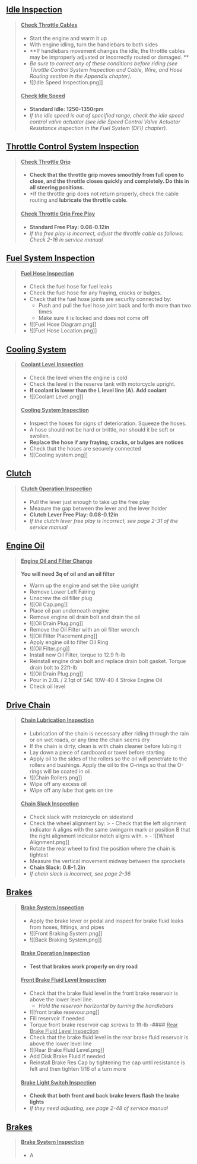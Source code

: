 ## **<u>Idle Inspection</u>**
> #### <u>Check Throttle Cables</u>
> - Start the engine and warm it up
>- With engine idling, turn the handlebars to both sides
>- **If handlebars movement changes the idle, the throttle cables may be improperly adjusted or incorrectly routed or damaged. ** 
>- *Be sure to correct any of these conditions before riding (see Throttle Control System Inspection and Cable, Wire, and Hose Routing section in the Appendix chapter).*
>- ![[Idle Speed Inspection.png]]
> #### <u>Check Idle Speed</u>
> - **Standard Idle: 1250-1350rpm**
> - *If the idle speed is out of specified range, check the idle speed control valve actuator (see idle Speed Control Valve Actuator Resistance inspection in the Fuel System (DFI) chapter).*

## **<u>Throttle Control System Inspection</u>**
> #### <u>Check Throttle Grip</u>
> - **Check that the throttle grip moves smoothly from full open to close, and the throttle closes quickly and completely. Do this in all steering positions.**
> - *If the throttle grip does not return properly, check the cable routing and **lubricate the throttle cable**.
>#### <u>Check Throttle Grip Free Play</u>
> - **Standard Free Play: 0.08-0.12in**
> - *If the free play is incorrect, adjust the throttle cable as follows: Check 2-16 in service manual*

## **<u>Fuel System Inspection</u>**
> #### <u>Fuel Hose Inspection</u>
> - Check the fuel hose for fuel leaks
> - Check the fuel hose for any fraying, cracks or bulges. 
> - Check that the fuel hose joints are securlty connected by:
> 	- Push and pull the fuel hose joint back and forth more than two times
> 	- Make sure it is locked and does not come off
> - ![[Fuel Hose Diagram.png]]
> - ![[Fuel Hose Location.png]]

## **<u>Cooling System</u>**
> #### <u>Coolant Level Inspection</u>
> - Check the  level when the engine is cold
> - Check the level in the reserve tank with motorcycle upright.
> - **If coolant is lower than the L level line (A). Add coolant**
> - ![[Coolant Level.png]]
> #### <u>Cooling System Inspection</u>
> - Inspect the hoses for signs of deterioration. Squeeze the hoses.
> - A hose should not be hard or brittle, nor should it be soft or swollen.
> - **Replace the hose if any fraying, cracks, or bulges are notices**
> - Check that the hoses are securely connected
> - ![[Cooling system.png]]

## **<u>Clutch</u>**
> #### <u>Clutch Operation Inspection</u>
> - Pull the lever just enough to take up the free play
> - Measure the gap between the lever and the lever holder
> - **Clutch Lever Free Play: 0.08-0.12in**
> - *If the clutch lever free play is incorrect, see page 2-31 of the service manual*

## **<u>Engine Oil</u>**
> #### <u>Engine Oil and Filter Change</u>
> **You will need 3q of oil and an oil filter**
> - Warm up the engine and set the bike upright
> - Remove Lower Left Fairing
> - Unscrew the oil filler plug
> - ![[Oil Cap.png]]
> - Place oil pan underneath engine
> - Remove engine oil drain bolt and drain the oil
> - ![[Oil Drain Plug.png]]
> - Remove the Oil Filter with an oil filter wrench
> - ![[Oil Filter Placement.png]]
> - Apply engine oil to filter Oil Ring
> - ![[Oil Filter.png]]
> - Install new Oil Filter, torque to 12.9 ft-lb
> - Reinstall engine drain bolt and replace drain bolt gasket. Torque drain bolt to 22ft-lb
> - ![[Oil Drain Plug.png]]
> - Pour in 2.0L / 2.1qt of SAE 10W-40 4 Stroke Engine Oil
> - Check oil level

## **<u>Drive Chain</u>**
> #### <u>Chain Lubrication Inspection</u>
> - Lubrication of the chain is necessary after riding through the rain or on wet roads, or any time the chain seems dry
> - If the chain is dirty, clean is with chain cleaner before lubing it
> - Lay down a piece of cardboard or towel before starting
> - Apply oil to the sides of the rollers so the oil will penetrate to the rollers and bushings. Apply the oil to the O-rings so that the O-rings will be coated in oil. 
> - ![[Chain Rollers.png]]
> - Wipe off any excess oil
> - Wipe off any lube that gets on tire
> #### <u>Chain Slack Inspection</u>
> - Check slack with motorcycle on sidestand
> - Check the wheel alignment by:
	>  - Check that the left alignment indicator A aligns with the same swingarm mark or position B that the right alignment indicator notch aligns with.
	>  - ![[Wheel Alignment.png]]
> - Rotate the rear wheel to find the position where the chain is tightest
> - Measure the vertical movement midway between the sprockets
> - **Chain Slack: 0.8-1.2in**
> - *If chain slack is incorrect, see page 2-36*

## **<u>Brakes</u>**
> #### <u>Brake System Inspection</u>
> - Apply the brake lever or pedal and inspect for brake fluid leaks from hoses, fittings, and pipes
> - ![[Front Braking System.png]]
> - ![[Back Braking System.png]]
> #### <u>Brake Operation Inspection</u>
> - **Test that brakes work properly on dry road**
> #### <u>Front Brake Fluid Level Inspection</u>
> - Check that the brake fluid level in the front brake reservoir is above the lower level line.
> 	- *Hold the reservoir horizontal by turning the handlebars*
> - ![[front brake resevour.png]]
> - Fill reservoir if needed
> - Torque front brake reservoir cap screws to 1ft-lb
> -#### <u>Rear Brake Fluid Level Inspection</u>
> - Check that the brake fluid level in the rear brake fluid reservoir is above the lower level line
> - ![[Rear Brake Fluid Level.png]]
> - Add Disk Brake Fluid if needed
> - Reinstall Brake Res Cap by tightening the cap until resistance is felt and then tighten 1/16 of a turn more
> #### <u>Brake Light Switch Inspection</u>
> - **Check that both front and back brake levers flash the brake lights**
> - *If they need adjusting, see page 2-48 of service manual*

## **<u>Brakes</u>**
> #### <u>Brake System Inspection</u>
> - A